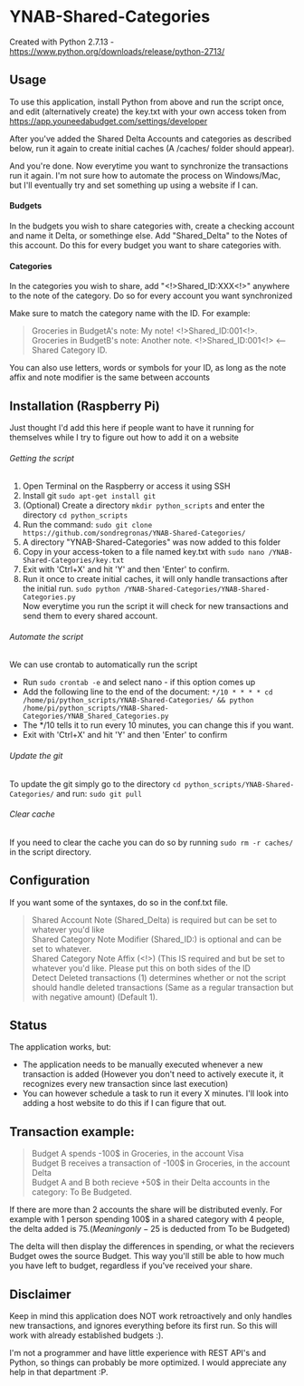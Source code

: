 # YNAB-Shared-Categories
Created with Python 2.7.13 - https://www.python.org/downloads/release/python-2713/
<br>

## Usage
To use this application, install Python from above and run the script once, and edit (alternatively create) the key.txt with your own access token from https://app.youneedabudget.com/settings/developer

After you've added the Shared Delta Accounts and categories as described below, run it again to create initial caches (A /caches/ folder should appear).

And you're done. Now everytime you want to synchronize the transactions run it again. I'm not sure how to automate the process on Windows/Mac, but I'll eventually try and set something up using a website if I can.

#### Budgets
In the budgets you wish to share categories with, create a checking account and name it Delta, or somethinge else. 
Add "Shared_Delta" to the Notes of this account. Do this for every budget you want to share categories with.

#### Categories
In the categories you wish to share, add "<!>Shared_ID:XXX<!>" anywhere to the note of the category. Do so for every account you want synchronized

Make sure to match the category name with the ID. For example: 
> Groceries in BudgetA's note: My note! <!>Shared_ID:001<!>. <br>
> Groceries in BudgetB's note: Another note. <!>Shared_ID:001<!> <-- Shared Category ID. 

You can also use letters, words or symbols for your ID, as long as the note affix and note modifier is the same between accounts

## Installation (Raspberry Pi)
Just thought I'd add this here if people want to have it running for themselves while I try to figure out how to add it on a website
###### Getting the script
1. Open Terminal on the Raspberry or access it using SSH<br>
2. Install git ```sudo apt-get install git```<br>
3. (Optional) Create a directory ```mkdir python_scripts``` and enter the directory ```cd python_scripts```<br>
4. Run the command: ```sudo git clone https://github.com/sondregronas/YNAB-Shared-Categories/```<br>
5. A directory "YNAB-Shared-Categories" was now added to this folder<br>
6. Copy in your access-token to a file named key.txt with ```sudo nano /YNAB-Shared-Categories/key.txt```<br>
7. Exit with 'Ctrl+X' and hit 'Y' and then 'Enter' to confirm.<br>
8. Run it once to create initial caches, it will only handle transactions after the initial run. ```sudo python /YNAB-Shared-Categories/YNAB-Shared-Categories.py```<br>
Now everytime you run the script it will check for new transactions and send them to every shared account.<br>

###### Automate the script
We can use crontab to automatically run the script <br>
- Run ```sudo crontab -e``` and select nano - if this option comes up<br>
- Add the following line to the end of the document:
```*/10 * * * * cd /home/pi/python_scripts/YNAB-Shared-Categories/ && python /home/pi/python_scripts/YNAB-Shared-Categories/YNAB_Shared_Categories.py```<br>
- The */10 tells it to run every 10 minutes, you can change this if you want.<br>
- Exit with 'Ctrl+X' and hit 'Y' and then 'Enter' to confirm<br>

###### Update the git
To update the git simply go to the directory ```cd python_scripts/YNAB-Shared-Categories/``` and run: ```sudo git pull```

###### Clear cache
If you need to clear the cache you can do so by running ```sudo rm -r caches/``` in the script directory.

## Configuration
If you want some of the syntaxes, do so in the conf.txt file.
> Shared Account Note (Shared_Delta) is required but can be set to whatever you'd like <br>
> Shared Category Note Modifier (Shared_ID:) is optional and can be set to whatever. <br>
> Shared Category Note Affix (<!>) (This IS required and but be set to whatever you'd like. Please put this on both sides of the ID <br>
> Detect Deleted transactions (1) determines whether or not the script should handle deleted transactions (Same as a regular transaction but with negative amount) (Default 1).

## Status
The application works, but:
 - The application needs to be manually executed whenever a new transaction is added (However you don't need to actively execute it, it recognizes every new transaction since last execution) 
 - You can however schedule a task to run it every X minutes. I'll look into adding a host website to do this if I can figure that out.

## Transaction example: 
> Budget A spends -100$ in Groceries, in the account Visa <br>
> Budget B receives a transaction of -100$ in Groceries, in the account Delta <br>
> Budget A and B both recieve +50$ in their Delta accounts in the category: To Be Budgeted. <br>

If there are more than 2 accounts the share will be distributed evenly. For example with 1 person spending 100$ in a shared category with 4 people, the delta added is 75$. (Meaning only -25$ is deducted from To be Budgeted)

The delta will then display the differences in spending, or what the recievers Budget owes the source Budget.
This way you'll still be able to how much you have left to budget, regardless if you've received your share.

## Disclaimer
Keep in mind this application does NOT work retroactively and only handles new transactions, and ignores everything before its first run. So this will work with already established budgets :).

I'm not a programmer and have little experience with REST API's and Python, so things can probably be more optimized. I would appreciate any help in that department :P.
